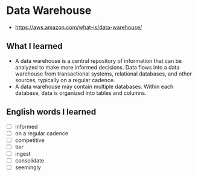 # Data Warehouse
- https://aws.amazon.com/what-is/data-warehouse/

## What I learned
- A data warehouse is a central repository of information that can be analyzed to make more informed decisions. Data flows into a data warehouse from transactional systems, relational databases, and other sources, typically on a regular cadence.
- A data warehouse may contain multiple databases. Within each database, data is organized into tables and columns.

## English words I learned
- [ ] informed
- [ ] on a regular cadence
- [ ] competitive
- [ ] tier
- [ ] ingest
- [ ] consolidate
- [ ] seemingly
